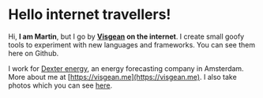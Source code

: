 # Hello internet travellers!

Hi, **I am Martin**, but I go by **[Visgean](https://visgean.me) on the internet**. I create small goofy tools to experiment with new languages and frameworks. You can see them here on Github.

I work for [Dexter energy](https://dexterenergy.ai/), an energy forecasting company in Amsterdam. More about me at [https://visgean.me](https://visgean.me). I also take photos which you can see [here](https://tintinburgh.com/). 
